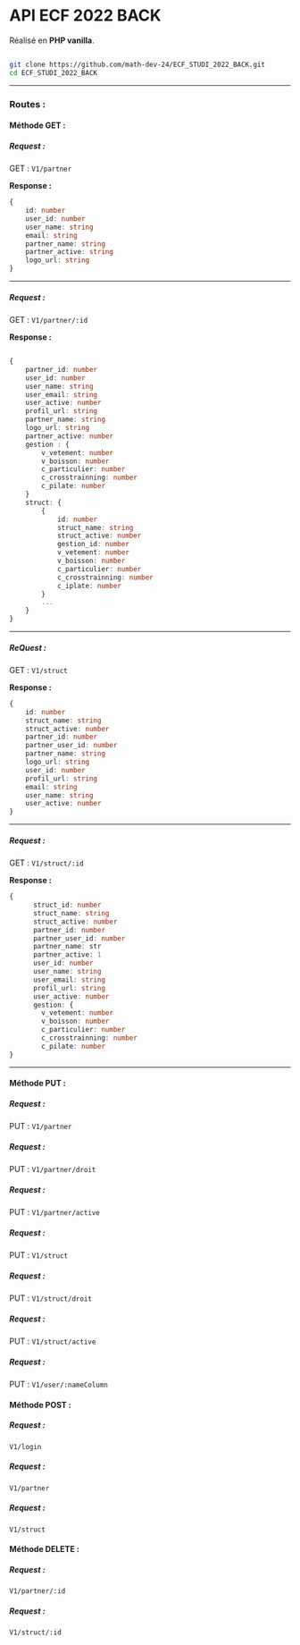 # __API ECF 2022 BACK__

Réalisé en **PHP vanilla**.

```bash

git clone https://github.com/math-dev-24/ECF_STUDI_2022_BACK.git
cd ECF_STUDI_2022_BACK

```

---

### __Routes :__

#### Méthode GET :

##### **Request :**
GET :  `V1/partner`

**Response :**
```ts
{
    id: number
    user_id: number
    user_name: string
    email: string
    partner_name: string
    partner_active: string
    logo_url: string
}
```
___
##### **Request :**
GET : `V1/partner/:id`

**Response :**
```ts

{
    partner_id: number
    user_id: number
    user_name: string
    user_email: string
    user_active: number
    profil_url: string
    partner_name: string
    logo_url: string
    partner_active: number
    gestion : {
        v_vetement: number
        v_boisson: number
        c_particulier: number
        c_crosstrainning: number
        c_pilate: number
    }
    struct: {
        {
            id: number
            struct_name: string
            struct_active: number
            gestion_id: number
            v_vetement: number
            v_boisson: number
            c_particulier: number
            c_crosstrainning: number
            c_iplate: number
        }
        ...
    }
}
```
---
##### **ReQuest  :**
GET : `V1/struct`

**Response :**
```ts
{
    id: number
    struct_name: string
    struct_active: number
    partner_id: number
    partner_user_id: number
    partner_name: string
    logo_url: string
    user_id: number
    profil_url: string
    email: string
    user_name: string
    user_active: number
}
```
---
##### **Request :**
GET : `V1/struct/:id`

**Response :**
```ts
{
	  struct_id: number
	  struct_name: string
	  struct_active: number
	  partner_id: number
	  partner_user_id: number
	  partner_name: str
	  partner_active: 1
	  user_id: number
	  user_name: string
	  user_email: string
      profil_url: string
	  user_active: number
	  gestion: {
	    v_vetement: number
	    v_boisson: number
	    c_particulier: number
	    c_crosstrainning: number
	    c_pilate: number
}
```
---
#### Méthode PUT :

##### **Request :**
PUT : `V1/partner`

##### **Request :**
PUT : `V1/partner/droit`

##### **Request :**
PUT : `V1/partner/active`

##### **Request :**
PUT : `V1/struct`

##### **Request :**
PUT : `V1/struct/droit`

##### **Request :**
PUT : `V1/struct/active`

##### **Request :**
PUT : `V1/user/:nameColumn`

#### Méthode POST :

##### **Request :**
`V1/login`

##### **Request :**
`V1/partner`

##### **Request :**
`V1/struct`

#### Méthode DELETE :

##### **Request :**
`V1/partner/:id`

##### **Request :**
`V1/struct/:id`
